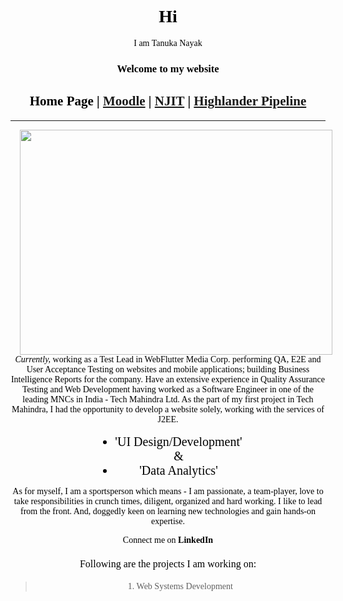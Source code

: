 <!DOCTYPE html>
<head>
  <title>Tanuka Nayak</title>
  <meta charset="utf-8">
        <meta name="description" content="tn76@njit.edu. New Jersey Institute of Technology. Tanuka Nayak is a Graduate student at the NJIT. Her topic of interest
        mainly includes Data Analytics, Web Design/Development and Quality Assurance."/>
        <meta name="keywords" content="Tanuka, Nayak, NJIT, Durgapur, Tech Mahindra, New York, Pune, Raisoni"/>
        <meta name="author" content="Tanuka Nayak"/>
        <meta http-equiv="refresh" content="100"/>
  <style>
        body {
          text-align: center;
          //background: url("http://dash.ga.co/assets/anna-bg.png");
          //background-size: cover;
          //background-position: center;
          color: black;
          font-family: heveltica;
        }
        div {
          font-size: 16px;
          padding: 5px;
        }
        ul {
          display: table;
          margin: 0 auto;
          font-size: 20px;
          text-align: center;
        }
  </style>
</head>
<body>
  <h1>Hi</h1>I am Tanuka Nayak<br/><h3>Welcome to my website</h3>
  <h2>Home Page | <a href="http://njit2.mrooms.net/">Moodle</a> | <a href="http://www.njit.edu/">NJIT</a> | <a href="https://www6.njit.edu/cp/login.php">Highlander
    Pipeline</a></h2>
  <hr>
  <img src="http://cn-com.com/wp-content/uploads/2016/12/NJIT-Slider_polebanners.jpg" height="360" width="500" align="left" hspace=15>
  <i>Currently,</i> working as a Test Lead in WebFlutter Media Corp. performing QA, E2E and User Acceptance Testing on websites and mobile applications; building
  Business Intelligence Reports for the company. Have an extensive experience in Quality Assurance Testing and Web Development having worked as a Software Engineer in
  one of the leading MNCs in India - Tech Mahindra Ltd. As the part of my first project in Tech Mahindra, I had the opportunity to develop a website solely, working
  with the services of J2EE.<br><br>
  <ul>
        <li>'UI Design/Development'</li>
                    &
        <li>'Data Analytics'</li>
  </ul>
  <p>As for myself, I am a sportsperson which means - I am passionate, a team-player, love to take responsibilities in crunch times, diligent, organized and hard
  working. I like to lead from the front. And, doggedly keen on learning new technologies and gain hands-on expertise.</p>
  Connect me on <b> LinkedIn</b><br><br>
  <div class = "content">
        Following are the projects I am working on:
  </div>
  <blockquote>
        1. Web Systems Development
  </blockquote>
</body>
